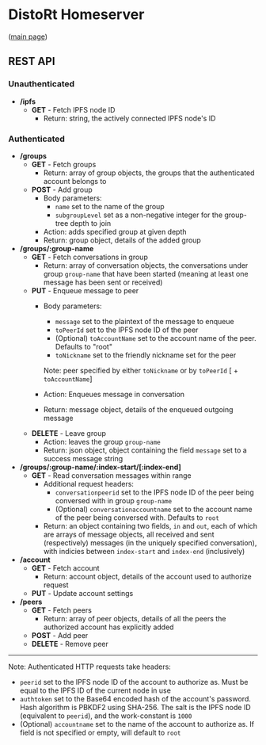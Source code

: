 # DistoRt Homeserver
([main page](https://ryco117.github.io/distort-server))

## REST API
### Unauthenticated
* **/ipfs**
    * **GET** - Fetch IPFS node ID
        - Return: string, the actively connected IPFS node's ID
        
### Authenticated
* **/groups**
	* **GET** - Fetch groups
        - Return: array of group objects, the groups that the authenticated account belongs to
    * **POST** - Add group
        - Body parameters:
            - `name` set to the name of the group
            - `subgroupLevel` set as a non-negative integer for the group-tree depth to join
        - Action: adds specified group at given depth
        - Return: group object, details of the added group
* **/groups/:group-name**
	* **GET** - Fetch conversations in group
	    - Return: array of conversation objects, the conversations under group `group-name` that have been started (meaning at least one message has been sent or received)
	* **PUT** - Enqueue message to peer
        - Body parameters:
            - `message` set to the plaintext of the message to enqueue
            - `toPeerId` set to the IPFS node ID of the peer
            - (Optional) `toAccountName` set to the account name of the peer. Defaults to "root"
            - `toNickname` set to the friendly nickname set for the peer
            
            Note: peer specified by either `toNickname` or by `toPeerId` [ + `toAccountName`]
        - Action: Enqueues message in conversation
        - Return: message object, details of the enqueued outgoing message
	* **DELETE** - Leave group
	    - Action: leaves the group `group-name` 
	    - Return: json object, object containing the field `message` set to a success message string
* **/groups/:group-name/:index-start/[:index-end]**
	* **GET** - Read conversation messages within range
        - Additional request headers:
            * `conversationpeerid` set to the IPFS node ID of the peer being conversed with in group `group-name`
            * (Optional) `conversationaccountname` set to the account name of the peer being conversed with. Defaults to `root`
	    - Return: an object containing two fields, `in` and `out`, each of which are arrays of message objects, all received and sent (respectively) messages (in the uniquely specified conversation), with indicies between `index-start` and `index-end` (inclusively)
* **/account**
	* **GET** - Fetch account
        - Return: account object, details of the account used to authorize request
	* **PUT** - Update account settings
* **/peers**
	* **GET** - Fetch peers
        - Return: array of peer objects, details of all the peers the authorized account has explicitly added
	* **POST** - Add peer
	* **DELETE** - Remove peer
	
---
Note: Authenticated HTTP requests take headers: 
* `peerid` set to the IPFS node ID of the account to authorize as. Must be equal to the IPFS ID of the current node in use
* `authtoken` set to the Base64 encoded hash of the account's password. Hash algorithm is PBKDF2 using SHA-256. The salt is the IPFS node ID (equivalent to `peerid`), and the work-constant is `1000`
* (Optional) `accountname` set to the name of the account to authorize as. If field is not specified or empty, will default to `root`

